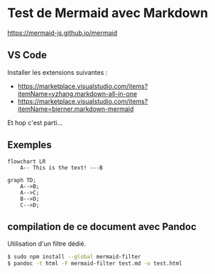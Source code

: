 # Test de Mermaid avec Markdown

<https://mermaid-js.github.io/mermaid>

## VS Code

Installer les extensions suivantes :

* <https://marketplace.visualstudio.com/items?itemName=yzhang.markdown-all-in-one>
* <https://marketplace.visualstudio.com/items?itemName=bierner.markdown-mermaid>

Et hop c'est parti...

## Exemples

```mermaid
flowchart LR
    A-- This is the text! ---B
```

```mermaid
graph TD;
    A-->B;
    A-->C;
    B-->D;
    C-->D;
```

## compilation de ce document avec Pandoc

Utilisation d'un filtre dédié.

```bash
$ sudo npm install --global mermaid-filter
$ pandoc -t html -F mermaid-filter test.md -o test.html
```